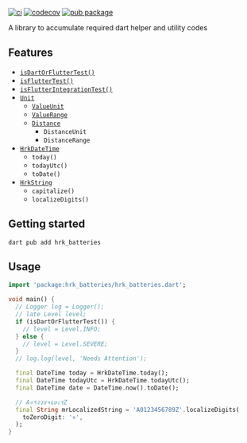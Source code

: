 [![ci](https://github.com/hrishikesh-kadam/hrk_batteries.dart/actions/workflows/ci.yaml/badge.svg)](https://github.com/hrishikesh-kadam/hrk_batteries.dart/actions/workflows/ci.yaml)
[![codecov](https://codecov.io/gh/hrishikesh-kadam/hrk_batteries.dart/branch/main/graph/badge.svg)](https://codecov.io/gh/hrishikesh-kadam/hrk_batteries.dart)
[![pub package](https://img.shields.io/pub/v/hrk_batteries.svg)](https://pub.dev/packages/hrk_batteries)

A library to accumulate required dart helper and utility codes

## Features

- [`isDartOrFlutterTest()`]
- [`isFlutterTest()`]
- [`isFlutterIntegrationTest()`]
- [`Unit`]
  - [`ValueUnit`]
  - [`ValueRange`]
  - [`Distance`]
    - `DistanceUnit`
    - `DistanceRange`
- [`HrkDateTime`]
  - `today()`
  - `todayUtc()`
  - `toDate()`
- [`HrkString`]
  - `capitalize()`
  - `localizeDigits()`

## Getting started

```console
dart pub add hrk_batteries
```

## Usage

```dart
import 'package:hrk_batteries/hrk_batteries.dart';

void main() {
  // Logger log = Logger();
  // late Level level;
  if (isDartOrFlutterTest()) {
    // level = Level.INFO;
  } else {
    // level = Level.SEVERE;
  }
  // log.log(level, 'Needs Attention');

  final DateTime today = HrkDateTime.today();
  final DateTime todayUtc = HrkDateTime.todayUtc();
  final DateTime date = DateTime.now().toDate();

  // A०१२३४५६७८९Z
  final String mrLocalizedString = 'A0123456789Z'.localizeDigits(
    toZeroDigit: '०',
  );
}
```

[`isDartOrFlutterTest()`]: lib/src/common_test/common_test.dart
[`isFlutterTest()`]: lib/src/flutter_test/flutter_test.dart
[`isFlutterIntegrationTest()`]: lib/src/flutter_test/flutter_test.dart
[`Unit`]: lib/src/unit/unit.dart
[`ValueUnit`]: lib/src/unit/value_unit.dart
[`ValueRange`]: lib/src/unit/value_range.dart
[`Distance`]: lib/src/unit/distance.dart
[`HrkDateTime`]: lib/src/extension/date_time.dart
[`HrkString`]: lib/src/extension/string.dart
